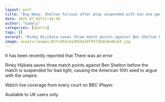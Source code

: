 ```yaml
---
layout: post
title: "Big News: Shelton furious after play suspended with win one game away"
date: 2025-07-03T21:44:49
author: "badely"
categories: [Sports]
tags: []
excerpt: "Rinky Hijikata saves three match points against Ben Shelton before the match is suspended for bad light, causing the American 10th seed to argue with "
image: assets/images/02fcd5dc6a3854a28f9373bd5de46c64.jpg
---
```


It has been recently reported that There was an error

Rinky Hijikata saves three match points against Ben Shelton before the match is suspended for bad light, causing the American 10th seed to argue with the umpire.

Watch live coverage from every court on BBC iPlayer.

Available to UK users only.

